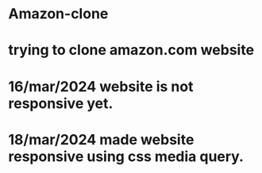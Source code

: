﻿# Amazon-clone
# trying to clone amazon.com website
# 16/mar/2024 website is not responsive yet.
# 18/mar/2024 made website responsive using css media query.
